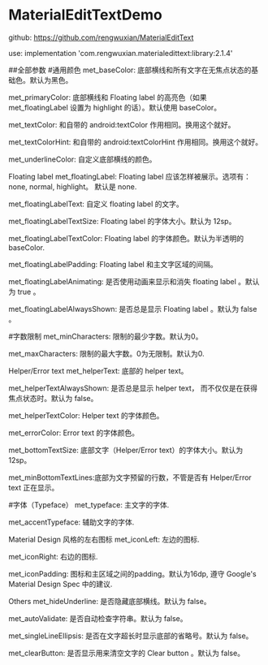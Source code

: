 # MaterialEditTextDemo
github: https://github.com/rengwuxian/MaterialEditText

use:  implementation 'com.rengwuxian.materialedittext:library:2.1.4'

##全部参数
#通用颜色
met_baseColor: 底部横线和所有文字在无焦点状态的基础色。默认为黑色。

met_primaryColor: 底部横线和 Floating label 的高亮色（如果 met_floatingLabel 设置为 highlight 的话）。默认使用 baseColor。

met_textColor: 和自带的 android:textColor 作用相同。换用这个就好。

met_textColorHint: 和自带的 android:textColorHint 作用相同。换用这个就好。

met_underlineColor: 自定义底部横线的颜色。

Floating label
met_floatingLabel: Floating label 应该怎样被展示。选项有：none, normal, highlight。 默认是 none.

met_floatingLabelText: 自定义 floating label 的文字。

met_floatingLabelTextSize: Floating label 的字体大小。默认为 12sp。

met_floatingLabelTextColor: Floating label 的字体颜色。默认为半透明的 baseColor.

met_floatingLabelPadding: Floating label 和主文字区域的间隔。

met_floatingLabelAnimating: 是否使用动画来显示和消失 floating label 。默认为 true 。

met_floatingLabelAlwaysShown: 是否总是显示 Floating label 。默认为 false 。

#字数限制
met_minCharacters: 限制的最少字数。默认为0。

met_maxCharacters: 限制的最大字数。0为无限制。默认为0.

Helper/Error text
met_helperText: 底部的 helper text。

met_helperTextAlwaysShown: 是否总是显示 helper text， 而不仅仅是在获得焦点状态时。默认为 false。

met_helperTextColor: Helper text 的字体颜色。

met_errorColor: Error text 的字体颜色。

met_bottomTextSize: 底部文字（Helper/Error text）的字体大小。默认为12sp。

met_minBottomTextLines:底部为文字预留的行数，不管是否有 Helper/Error text 正在显示。

#字体（Typeface）
met_typeface: 主文字的字体.

met_accentTypeface: 辅助文字的字体.

Material Design 风格的左右图标
met_iconLeft: 左边的图标.

met_iconRight: 右边的图标.

met_iconPadding: 图标和主区域之间的padding。默认为16dp, 遵守 Google's Material Design Spec 中的建议.

Others
met_hideUnderline: 是否隐藏底部横线。默认为 false。

met_autoValidate: 是否自动检查字符串。默认为 false。

met_singleLineEllipsis: 是否在文字超长时显示底部的省略号。默认为 false。

met_clearButton: 是否显示用来清空文字的 Clear button 。默认为 false。
